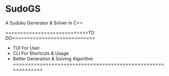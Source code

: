# SudoGS
A Sudoku Generator &amp; Solver In C++

============================TO DO============================
- TUI For User
- CLI For Shortcuts & Usage
- Better Generation & Solving Algorithm
=============================================================
